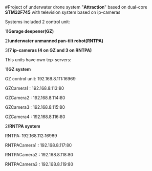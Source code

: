 #Project of underwater drone system "<b>Attraction</b>" based on dual-core <b>STM32F745</b> with television system based on ip-cameras

Systems included 2 control unit:

1)<b>Garage deepener(GZ)</b>

2)<b>underwater unmanned pan-tilt robot(RNTPA)</b>

3)<b>7 ip-cameras (4 on GZ and 3 on RNTPA)</b>

This units have own tcp-servers:

1)<b>GZ system</b>

GZ control unit: 192.168.8.111:16969

GZCamera1 : 192.168.8.113:80

GZCamera2 : 192.168.8.114:80

GZCamera3 : 192.168.8.115:80

GZCamera4 : 192.168.8.116:80

2)<b>RNTPA system</b>

RNTPA: 192.168.112:16969

RNTPACamera1 : 192.168.8.117:80

RNTPACamera2 : 192.168.8.118:80

RNTPACamera3 : 192.168.8.119:80



